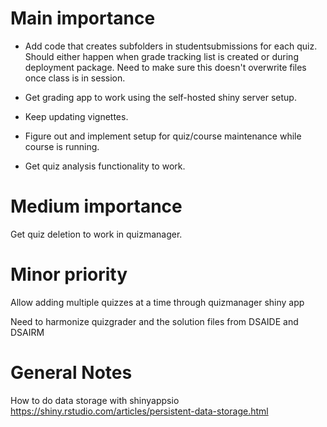 # Main importance


* Add code that creates subfolders in studentsubmissions for each quiz. Should either happen when grade tracking list is created or during deployment package. Need to make sure this doesn't overwrite files once class is in session.

* Get grading app to work using the self-hosted shiny server setup.

* Keep updating vignettes.

* Figure out and implement setup for quiz/course maintenance while course is running.

* Get quiz analysis functionality to work.


# Medium importance

Get quiz deletion to work in quizmanager.


# Minor priority

Allow adding multiple quizzes at a time through quizmanager shiny app

Need to harmonize quizgrader and the solution files from DSAIDE and DSAIRM


# General Notes

How to do data storage with shinyappsio
https://shiny.rstudio.com/articles/persistent-data-storage.html


